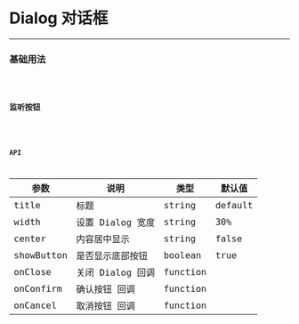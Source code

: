 # Dialog 对话框

---

### 基础用法

<code hideActions='["CSB","EXTERNAL"]' src="./basic.tsx" />

### 监听按钮

<code hideActions='["CSB","EXTERNAL"]' src="./listener.tsx" />

### API

| 参数       | 说明             | 类型     | 默认值  |
| ---------- | ---------------- | -------- | ------- |
| title      | 标题             | string   | default |
| width      | 设置 Dialog 宽度 | string   | 30%     |
| center     | 内容居中显示     | string   | false   |
| showButton | 是否显示底部按钮 | boolean  | true    |
| onClose    | 关闭 Dialog 回调 | function |         |
| onConfirm  | 确认按钮 回调    | function |         |
| onCancel   | 取消按钮 回调    | function |         |
